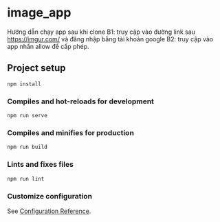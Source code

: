 # image_app
Hướng dẫn chạy app sau khi clone
B1: truy cập vào đường link sau https://imgur.com/ và đăng nhập bằng tài khoản google
B2: truy cập vào app nhấn allow để cấp phép.

## Project setup
```
npm install
```

### Compiles and hot-reloads for development
```
npm run serve
```

### Compiles and minifies for production
```
npm run build
```

### Lints and fixes files
```
npm run lint
```

### Customize configuration
See [Configuration Reference](https://cli.vuejs.org/config/).
